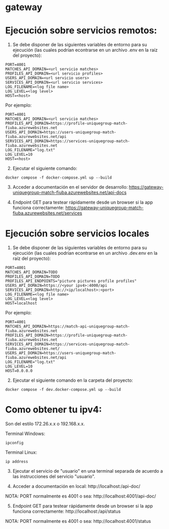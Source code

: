 # gateway

# Ejecución sobre servicios remotos:

1) Se debe disponer de las siguientes variables de entorno para su ejecución (las cuales podrían
econtrarse en un archivo .env en la raíz del proyecto):

```
PORT=4001
MATCHES_API_DOMAIN=<url servicio matches>
PROFILES_API_DOMAIN=<url servicio profiles>
USERS_API_DOMAIN=<url servicio users>
SERVICES_API_DOMAIN=<url servicio services>
LOG_FILENAME=<log file name>
LOG_LEVEL=<log level>
HOST=<host>
```
Por ejemplo:

```
PORT=4001
MATCHES_API_DOMAIN=<url servicio matches>
PROFILES_API_DOMAIN=https://profile-uniquegroup-match-fiuba.azurewebsites.net
USERS_API_DOMAIN=https://users-uniquegroup-match-fiuba.azurewebsites.net/api
SERVICES_API_DOMAIN=https://services-uniquegroup-match-fiuba.azurewebsites.net
LOG_FILENAME="log.txt"
LOG_LEVEL=10
HOST=<host>
```

2) Ejecutar el siguiente comando:

```
docker compose -f docker-compose.yml up --build
```
3) Acceder a documentación en el servidor de desarrollo: https://gateway-uniquegroup-match-fiuba.azurewebsites.net/api-docs

4) Endpoint GET para testear rápidamente desde un browser si la app funciona correctamente: https://gateway-uniquegroup-match-fiuba.azurewebsites.net/services

# Ejecución sobre servicios locales 

1) Se debe disponer de las siguientes variables de entorno para su ejecución (las cuales podrían
econtrarse en un archivo .dev.env en la raíz del proyecto):

```
PORT=4001
MATCHES_API_DOMAIN=TODO
PROFILES_API_DOMAIN=TODO
PROFILES_API_ENDPOINTS="picture pictures profile profiles"
USERS_API_DOMAIN=https://<your ipv4>:4000/api
SERVICES_API_DOMAIN=http://<ip/localhost>:<port>
LOG_FILENAME=<log file name>
LOG_LEVEL=<log level>
HOST=localhost
```
Por ejemplo:

```
PORT=4001
MATCHES_API_DOMAIN=https://match-api-uniquegroup-match-fiuba.azurewebsites.net
PROFILES_API_DOMAIN=https://profile-uniquegroup-match-fiuba.azurewebsites.net
SERVICES_API_DOMAIN=https://services-uniquegroup-match-fiuba.azurewebsites.net/
USERS_API_DOMAIN=https://users-uniquegroup-match-fiuba.azurewebsites.net/api
LOG_FILENAME="log.txt"
LOG_LEVEL=10
HOST=0.0.0.0

```
2) Ejecutar el siguiente comando en la carpeta del proyecto:

```
docker compose -f dev.docker-compose.yml up --build
```

# Como obtener tu ipv4:

Son del estilo 172.26.x.x o 192.168.x.x.

Terminal Windows:

```
ipconfig
```

Terminal Linux:

```
ip address
```

3) Ejecutar el servicio de "usuario" en una terminal separada de acuerdo a las instrucciones del servicio 
"usuario".

4) Acceder a documentación en local: http://localhost:<PORT>/api-doc/

NOTA: PORT normalmente es 4001 o sea: http://localhost:4001/api-doc/

5) Endpoint GET para testear rápidamente desde un browser si la app funciona correctamente: http://localhost:<PORT>/api/status

NOTA: PORT normalmente es 4001 o sea: http://localhost:4001/status